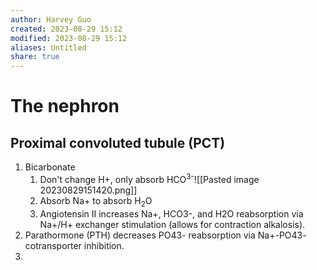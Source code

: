```yaml
---
author: Harvey Guo
created: 2023-08-29 15:12
modified: 2023-08-29 15:12
aliases: Untitled
share: true
---
```

# The nephron
## Proximal convoluted tubule (PCT)
1. Bicarbonate
	1. Don't change H+, only absorb HCO<sup>3-</sup>![[Pasted image 20230829151420.png]]
	2. Absorb Na+ to absorb H<sub>2</sub>O
	3. Angiotensin II increases Na+, HCO3-, and H2O reabsorption via Na+/H+ exchanger stimulation (allows for contraction alkalosis).
2. Parathormone (PTH) decreases PO43- reabsorption via Na+-PO43- cotransporter inhibition.
3. 
